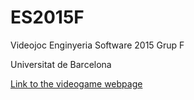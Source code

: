# ES2015F

Videojoc Enginyeria Software 2015 Grup F

Universitat de Barcelona

[Link to the videogame webpage](http://www.realwarsim.com)
